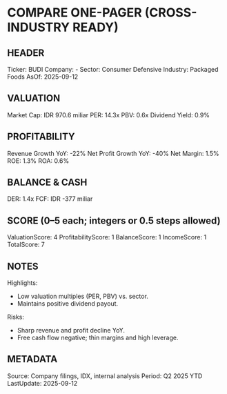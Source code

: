 # COMPARE ONE-PAGER (CROSS-INDUSTRY READY)

## HEADER
Ticker: BUDI
Company: -
Sector: Consumer Defensive
Industry: Packaged Foods
AsOf: 2025-09-12

## VALUATION
Market Cap: IDR 970.6 miliar
PER: 14.3x
PBV: 0.6x
Dividend Yield: 0.9%

## PROFITABILITY
Revenue Growth YoY: -22%
Net Profit Growth YoY: -40%
Net Margin: 1.5%
ROE: 1.3%
ROA: 0.6%

## BALANCE & CASH
DER: 1.4x
FCF: IDR -377 miliar

## SCORE (0–5 each; integers or 0.5 steps allowed)
ValuationScore: 4
ProfitabilityScore: 1
BalanceScore: 1
IncomeScore: 1
TotalScore: 7

## NOTES
Highlights:
- Low valuation multiples (PER, PBV) vs. sector.
- Maintains positive dividend payout.

Risks:
- Sharp revenue and profit decline YoY.
- Free cash flow negative; thin margins and high leverage.

## METADATA
Source: Company filings, IDX, internal analysis
Period: Q2 2025 YTD
LastUpdate: 2025-09-12
